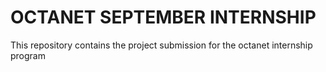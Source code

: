 # OCTANET SEPTEMBER INTERNSHIP

This repository contains the project submission for the octanet internship program

